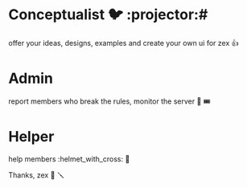 # Conceptualist :bird: :projector:#

offer your ideas, designs, examples and create your own ui for zex :thumbsup: 

# Admin #

report members who break the rules, monitor the server :badminton: :tickets: 

# Helper #

help members :helmet_with_cross: :school_satchel: 

Thanks, zex :maple_leaf: :screwdriver:
